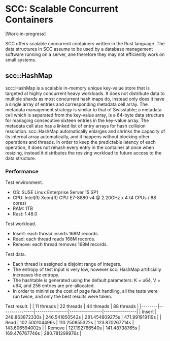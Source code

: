 # SCC: Scalable Concurrent Containers

[Work-in-progress]

SCC offers scalable concurrent containers written in the Rust language. The data structures in SCC assume to be used by a database management software running on a server, ane therefore they may not efficiently work on small systems.

## scc::HashMap

scc::HashMap is a scalable in-memory unique key-value store that is targeted at highly concurrent heavy workloads. It does not distribute data to multiple shards as most concurrent hash maps do, instead only does it have a single array of entries and corresponding metadata cell array. The metadata management strategy is similar to that of Swisstable; a metadata cell which is separated from the key-value array, is a 64-byte data structure for managing consecutive sixteen entries in the key-value array. The metadata cell also has a linked list of entry arrays for hash collision resolution. scc::HashMap automatically enlarges and shrinks the capacity of its internal array automatically, and it happens without blocking other operations and threads. In order to keep the predictable latency of each operation, it does not rehash every entry in the container at once when resizing, instead it distributes the resizing workload to future access to the data structure.

### Performance

Test environment.
- OS: SUSE Linux Enterprise Server 15 SP1
- CPU: Intel(R) Xeon(R) CPU E7-8880 v4 @ 2.20GHz x 4 (4 CPUs / 88 cores)
- RAM: 1TB
- Rust: 1.48.0

Test workload.
- Insert: each thread inserts 168M records.
- Read: each thread reads 168M records.
- Remove: each thread removes 168M records.

Test data.
- Each thread is assigned a disjoint range of integers.
- The entropy of test input is very low, however scc::HashMap artificially increases the entropy.
- The hashtable is generated using the default parameters: K = u64, V = u64, and 256 entries are pre-allocated.
- In order to minimize the cost of page fault handling, all the tests were run twice, and only the best results were taken.

Test result.
|        | 11 threads     | 22 threads     | 44 threads     | 88 threads     |
|--------|----------------|----------------|----------------|----------------|
| Insert | 248.863872330s | 246.541850542s | 281.454809275s | 471.991919119s |
| Read   | 102.500104496s | 110.250855322s | 123.870267714s | 143.606594002s |
| Remove | 127.192766540s | 141.48738765s  | 169.476767746s | 280.781299976s |


